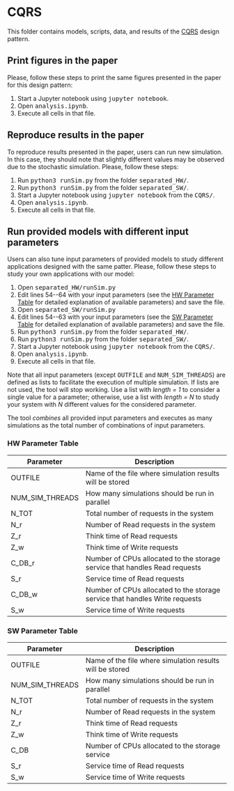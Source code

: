 # CQRS

This folder contains models, scripts, data, and results of the [CQRS](https://learn.microsoft.com/en-us/azure/architecture/patterns/cqrs) design pattern.


## Print figures in the paper
Please, follow these steps to print the same figures presented in the paper for this design pattern:
1. Start a Jupyter notebook using <tt>jupyter notebook</tt>.
2. Open <tt>analysis.ipynb</tt>.
3. Execute all cells in that file.


## Reproduce results in the paper
To reproduce results presented in the paper, users can run new simulation. In this case, they should note that slightly different values may be observed due to the stochastic simulation. Please, follow these steps:
1. Run <tt>python3 runSim.py</tt> from the folder <tt>separated\_HW/</tt>.
2. Run <tt>python3 runSim.py</tt> from the folder <tt>separated\_SW/</tt>.
3. Start a Jupyter notebook using <tt>jupyter notebook</tt> from the <tt>CQRS/</tt>.
4. Open <tt>analysis.ipynb</tt>.
5. Execute all cells in that file.


## Run provided models with different input parameters
Users can also tune input parameters of provided models to study different applications designed with the same patter.
Please, follow these steps to study your own applications with our model:
1. Open <tt>separated\_HW/runSim.py</tt>
2. Edit lines 54--64 with your input parameters (see the [HW Parameter Table](#hw-parameter-table) for detailed explanation of available parameters) and save the file.
3. Open <tt>separated\_SW/runSim.py</tt>
4. Edit lines 54--63 with your input parameters (see the [SW Parameter Table](#sw-parameter-table) for detailed explanation of available parameters) and save the file.
5. Run <tt>python3 runSim.py</tt> from the folder <tt>separated\_HW/</tt>.
6. Run <tt>python3 runSim.py</tt> from the folder <tt>separated\_SW/</tt>.
7. Start a Jupyter notebook using <tt>jupyter notebook</tt> from the <tt>CQRS/</tt>.
8. Open <tt>analysis.ipynb</tt>.
9. Execute all cells in that file.

Note that all input parameters (except <tt>OUTFILE</tt> and <tt>NUM\_SIM\_THREADS</tt>) are defined as lists to facilitate the execution of multiple simulation. If lists are not used, the tool will stop working. Use a list with *length = 1* to consider a single value for a parameter; otherwise, use a list with *length = N* to study your system with *N* different values for the considered parameter. 

The tool *combines* all provided input parameters and executes as many simulations as the total number of combinations of input parameters.


### HW Parameter Table

| Parameter | Description |
| --- | --- |
| OUTFILE | Name of the file where simulation results will be stored |
| NUM\_SIM\_THREADS | How many simulations should be run in parallel |
| N\_TOT | Total number of requests in the system |
| N\_r | Number of Read requests in the system |
| Z\_r | Think time of Read requests |
| Z\_w | Think time of Write requests |
| C\_DB\_r | Number of CPUs allocated to the storage service that handles Read requests |
| S\_r | Service time of Read requests |
| C\_DB\_w | Number of CPUs allocated to the storage service that handles Write requests |
| S\_w | Service time of Write requests |


### SW Parameter Table

| Parameter | Description |
| --- | --- |
| OUTFILE | Name of the file where simulation results will be stored |
| NUM\_SIM\_THREADS | How many simulations should be run in parallel |
| N\_TOT | Total number of requests in the system |
| N\_r | Number of Read requests in the system |
| Z\_r | Think time of Read requests |
| Z\_w | Think time of Write requests |
| C\_DB | Number of CPUs allocated to the storage service |
| S\_r | Service time of Read requests |
| S\_w | Service time of Write requests |
